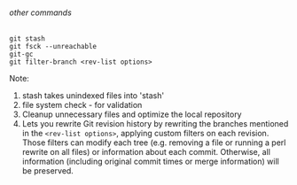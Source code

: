###### other commands
    git stash
    git fsck --unreachable
    git-gc
    git filter-branch <rev-list options>

Note:
  1. stash takes unindexed files into 'stash'
  2. file system check - for validation
  3. Cleanup unnecessary files and optimize the local repository
  4. Lets you rewrite Git revision history by rewriting the branches mentioned in the `<rev-list options>`, applying custom filters on each revision. Those filters can modify each tree (e.g. removing a file or running a perl rewrite on all files) or information about each commit. Otherwise, all information (including original commit times or merge information) will be preserved.
